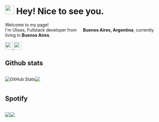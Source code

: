 <h1><img src="https://emojis.slackmojis.com/emojis/images/1531849430/4246/blob-sunglasses.gif?1531849430" width="30"/> Hey! Nice to see you.</h1>
<p>Welcome to my page! </br> I'm Ulises, Fullstack developer from <img src="https://upload.wikimedia.org/wikipedia/commons/1/1a/Flag_of_Argentina.svg" width="13"/> <b>Buenos Aires, Argentina</b>, currently living in <b>Buenos Aires</b>. </p>

<p>
<a href="https://x.com/6GinT">
    <img src="https://img.shields.io/badge/twitter-%231DA1F2.svg?&style=for-the-badge&logo=twitter&logoColor=white" height=25>
</a> 
<a href="https://www.linkedin.com/in/ulises-saucedo/">
    <img src="https://img.shields.io/badge/linkedin-%230077B5.svg?&style=for-the-badge&logo=linkedin&logoColor=white" height=25>
</a>
</p>

<h2>Github stats</h2>
<div style="display: flex;">
    <p>
        <img src="https://github-readme-stats.vercel.app/api?username=Ulises-Saucedo&amp;show_icons=true&rank_icon=github&theme=dracula" alt="GitHub Stats">
    </p>
    <p>
        <img src="https://github-readme-stats.vercel.app/api/top-langs?username=Ulises-Saucedo&theme=dracula"  />
    </p>
</div>

<h2>Spotify</h2>
<div style="display: flex;">
    <p align="center">
        <img src="https://spotify-github-profile.kittinanx.com/api/view?uid=31jtigmox3s3v2ojvdvx7ji5bom4&cover_image=true&theme=default&show_offline=false&interchange=true&bar_color=53b14f&bar_color_cover=true">
    </p>
    <p align="center">
        <img src="https://spotify-recently-played-readme.vercel.app/api?user=31jtigmox3s3v2ojvdvx7ji5bom4&count=5">
    </p>
</div>
